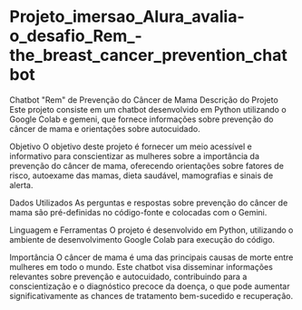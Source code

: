# Projeto_imersao_Alura_avalia-o_desafio_Rem_-the_breast_cancer_prevention_chatbot

Chatbot "Rem" de Prevenção do Câncer de Mama
Descrição do Projeto
Este projeto consiste em um chatbot desenvolvido em Python utilizando o Google Colab e gemeni, que fornece informações sobre prevenção do câncer de mama e orientações sobre autocuidado.

Objetivo
O objetivo deste projeto é fornecer um meio acessível e informativo para conscientizar as mulheres sobre a importância da prevenção do câncer de mama, oferecendo orientações sobre fatores de risco, autoexame das mamas, dieta saudável, mamografias e sinais de alerta.

Dados Utilizados
As perguntas e respostas sobre prevenção do câncer de mama são pré-definidas no código-fonte e colocadas com o Gemini.

Linguagem e Ferramentas
O projeto é desenvolvido em Python, utilizando o ambiente de desenvolvimento Google Colab para execução do código.

Importância
O câncer de mama é uma das principais causas de morte entre mulheres em todo o mundo. Este chatbot visa disseminar informações relevantes sobre prevenção e autocuidado, contribuindo para a conscientização e o diagnóstico precoce da doença, o que pode aumentar significativamente as chances de tratamento bem-sucedido e recuperação.

